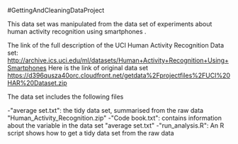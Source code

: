 #GettingAndCleaningDataProject

This data set was manipulated from the data set of experiments about human activity recognition using smartphones .

The link of the full description of the UCI Human Activity Recognition Data set:
http://archive.ics.uci.edu/ml/datasets/Human+Activity+Recognition+Using+Smartphones
Here is the link of original data set
https://d396qusza40orc.cloudfront.net/getdata%2Fprojectfiles%2FUCI%20HAR%20Dataset.zip

The data set includes the following files

-"average set.txt": the tidy data set, summarised from the raw data "Human_Activity_Recognition.zip"
-"Code book.txt": contains information about the variable in the data set "average set.txt"
-"run_analysis.R": An R script shows how to get a tidy data set from the raw data
